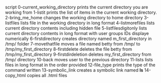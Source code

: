 script 0-current_working_directory prints the current directory you are working from
1-listit prints the list of items in the current working directory.
2-bring_me_home changes the working directory to home directory
3-listfiles lists file in the working directory in long format
4-listmorefiles lists current directory contents including hidden file
5-listfilesdigitonly lists current directory contents in long format with user groups  IDs displaye numerically
6-firstdirectory creates directory named m_first_directory in /tmp/ folder
7-movethatfile moves a file named betty from /tmp/ to /tmp/my_first_directory
8-firstdelete deletes the file betty from /tmp/my_first_directory
9-firstdirdeletion deletes my_first_directory from /tmp/ directory
10-back moves user to the previous directory
11-lists lists files in long format in the order provided
12-file_type prints the type of the command written
13-symbolic_link creates a symbolic link named __ls__
14-copy_html copies all .html files
